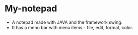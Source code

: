 # My-notepad
* A notepad made with JAVA and the framework swing.
* It has a menu bar with menu items - file, edit, format, color.
